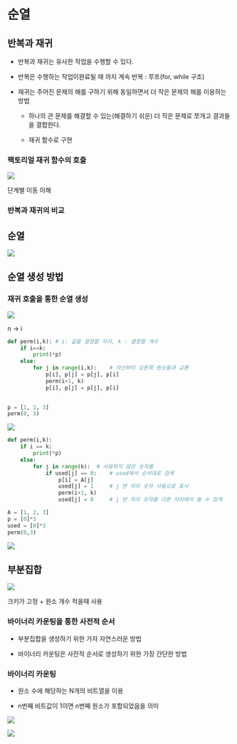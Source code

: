 # 순열

## 반복과 재귀

- 반복과 재귀는 유사한 작업을 수행할 수 있다.

- 반복은 수행하는 작업이완료될 때 까지 계속 반복 : 루프(for, while 구조)

- 재귀는 주어진 문제의 해를 구하기 위해 동일하면서 더 작은 문제의 해를 이용하는 방법
  
  - 하나의 큰 문제를 해결할 수 있는(해결하기 쉬운) 더 작은 문제로 쪼개고 결과들을 결합한다.
  
  - 재귀 함수로 구현

### 팩토리얼 재귀 함수의 호출

![](C:\Users\SSAFY\AppData\Roaming\marktext\images\2023-03-30-14-56-25-image.png)

단계별 이동 이해

### 반복과 재귀의 비교

## 순열

![](C:\Users\SSAFY\AppData\Roaming\marktext\images\2023-03-30-15-02-51-image.png)

## 순열 생성 방법

### 재귀 호출을 통한 순열 생성

![](C:\Users\SSAFY\AppData\Roaming\marktext\images\2023-03-30-15-19-28-image.png)

n -> i

```python
def perm(i,k): # i: 값을 결정할 자리, k : 결정할 개수
    if i==k:
        print(*p)
    else:
        for j in range(i,k):    # 자신부터 오른쪽 원소들과 교환
            p[i], p[j] = p[j], p[i]
            perm(i+1, k)
            p[i], p[j] = p[j], p[i]
            

p = [1, 2, 3]
perm(0, 3)
```

![](C:\Users\SSAFY\AppData\Roaming\marktext\images\2023-03-30-15-29-37-image.png)

```python
def perm(i,k):
    if i == k:
        print(*p)
    else:
        for j in range(k):  # 사용하지 않은 숫자를
            if used[j] == 0:    # used에서 순서대로 검색
                p[i] = A[j]
                used[j] = 1     # j 번 자리 숫자 사용으로 표시
                perm(i+1, k)
                used[j] = 0     # j 번 자리 숫자를 다른 자리에서 쓸 수 있게

A = [1, 2, 3]
p = [0]*3
used = [0]*3
perm(0,3)
```

![](C:\Users\SSAFY\AppData\Roaming\marktext\images\2023-03-30-15-36-29-image.png)



## 부분집합

![](C:\Users\SSAFY\AppData\Roaming\marktext\images\2023-03-30-15-40-26-image.png)

크키가 고정 + 원소 개수 적을때 사용



### 바이너리 카운팅을 통한 사전적 순서

- 부분집합을 생성하기 위한 가자 자연스러운 방법

- 바이너리 카운팅은 사전적 순서로 생성하기 위한 가장 간단한 방법

### 바이너리 카운팅

- 원소 수에 해당하는 N개의 비트열을 이용

- n번째 비트값이 1이면 n번째 원소가 포함되었음을 의미

![](C:\Users\SSAFY\AppData\Roaming\marktext\images\2023-03-30-15-44-11-image.png)

![](C:\Users\SSAFY\AppData\Roaming\marktext\images\2023-03-30-15-45-41-image.png)


